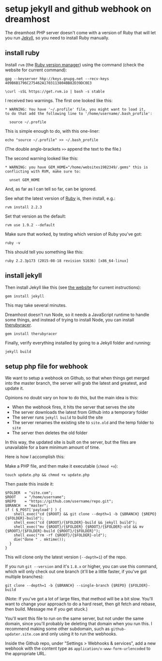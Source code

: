 # setup jekyll and github webhook on dreamhost

The dreamhost PHP server doesn't come with a version of Ruby that will let you run [Jekyll](jekyllrb.com),
so you need to install Ruby manually.

## install ruby

Install `rvm` (the [Ruby version manager](https://rvm.io/)) using the command (check the website for
current command):

	gpg --keyserver hkp://keys.gnupg.net --recv-keys 409B6B1796C275462A1703113804BB82D39DC0E3

	\curl -sSL https://get.rvm.io | bash -s stable

I received two warnings. The first one looked like this:

	* WARNING: You have '~/.profile' file, you might want to load it,
	to do that add the following line to '/home/username/.bash_profile':

	  source ~/.profile

This is simple enough to do, with this one-liner:

	echo "source ~/.profile" >> ~/.bash_profile

(The double angle-brackets `>>` append the text to the file.)

The second warning looked like this:

	* WARNING: you have GEM_HOME="/home/websites1982349/.gems" this is conflicting with RVM, make sure to:

	  unset GEM_HOME

And, as far as I can tell so far, can be ignored.

See what the latest version of [Ruby](https://www.ruby-lang.org/en/downloads/) is, then install, e.g.:

	rvm install 2.2.3

Set that version as the default:

	rvm use 1.9.2 --default

Make sure that worked, by testing which version of Ruby you've got:

	ruby -v

This should tell you something like this:

	ruby 2.2.3p173 (2015-08-18 revision 51636) [x86_64-linux]

## install jekyll

Then install Jekyll like this (see [the website](http://jekyllrb.com/) for current instructions):

	gem install jekyll

This may take several minutes.

Dreamhost doesn't run Node, so it needs a JavaScript runtime to handle some things, and instead of
trying to install Node, you can install [therubyracer](https://github.com/cowboyd/therubyracer).

	gem install therubyracer

Finally, verify everything installed by going to a Jekyll folder and running:

	jekyll build

## setup php file for webhook

We want to setup a webhook on Github, so that when things get merged into the master branch, the
server will grab the latest and greatest, and update it.

Opinions no doubt vary on how to do this, but the main idea is this:

* When the webhook fires, it hits the server that serves the site
* The server downloads the latest from Github into a temporary folder
* The server runs `jekyll build` to build the site
* The server renames the existing site to `site.old` and the temp folder to `site`
* The server then deletes the old folder

In this way, the updated site is built on the server, but the files are unavailable
for a bare minimum amount of time.

Here is how I accomplish this:

Make a PHP file, and then make it executable (`chmod +x`):

	touch update.php && chmod +x update.php

Then paste this inside it:

	$FOLDER  = "site.com";
	$ROOT    = "/home/username";
	$REPO    = "https://github.com/username/repo.git";
	$BRANCH  = "master";
	if ( $_POST['payload'] ) {
		shell_exec("cd {$ROOT} && git clone --depth=1 -b {$BRANCH} {$REPO} {$FOLDER}-build");
		shell_exec("cd {$ROOT}/{$FOLDER}-build && jekyll build");
		shell_exec("mv {$ROOT}/{$FOLDER} {$ROOT}/{$FOLDER}-old && mv {$ROOT}/{$FOLDER}-build {$ROOT}/{$FOLDER}");
		shell_exec("rm -rf {$ROOT}/{$FOLDER}-old");
	    die("done " . mktime());
	  }
	}

This will clone only the latest version (`--depth=1`) of the repo.

If you run `git --version` and it's `1.8.x` or higher, you can use this command, which will only check out
one branch (it'll be a little faster, if you've got multiple branches):

	git clone --depth=1 -b {$BRANCH} --single-branch {$REPO} {$FOLDER}-build

(Note: If you've got a lot of large files, that method will be a bit slow. You'll want to change
your approach to do a hard reset, then git fetch and rebase, then build. Message me if you get stuck.)

You'll want this file to run on the same server, but not under the same domain, since you'll
probably be deleting that domain when you run this. I recommend making some other subdomain,
such as `github-updater.site.com` and only using it to run the webhooks.

Inside the Github repo, under "Settings > Webhooks & services", add a new webhook with the
content type as `application/x-www-form-urlencoded` to the appropriate URL.


